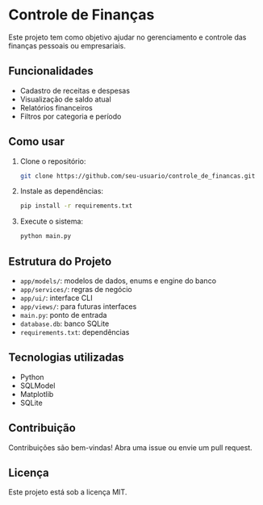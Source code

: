 # Controle de Finanças

Este projeto tem como objetivo ajudar no gerenciamento e controle das finanças pessoais ou empresariais.

## Funcionalidades

- Cadastro de receitas e despesas
- Visualização de saldo atual
- Relatórios financeiros
- Filtros por categoria e período

## Como usar

1. Clone o repositório:
    ```bash
    git clone https://github.com/seu-usuario/controle_de_financas.git
    ```
2. Instale as dependências:
    ```bash
    pip install -r requirements.txt
    ```
3. Execute o sistema:
    ```bash
    python main.py
    ```

## Estrutura do Projeto

- `app/models/`: modelos de dados, enums e engine do banco
- `app/services/`: regras de negócio
- `app/ui/`: interface CLI
- `app/views/`: para futuras interfaces
- `main.py`: ponto de entrada
- `database.db`: banco SQLite
- `requirements.txt`: dependências

## Tecnologias utilizadas

- Python
- SQLModel
- Matplotlib
- SQLite

## Contribuição

Contribuições são bem-vindas! Abra uma issue ou envie um pull request.

## Licença

Este projeto está sob a licença MIT.